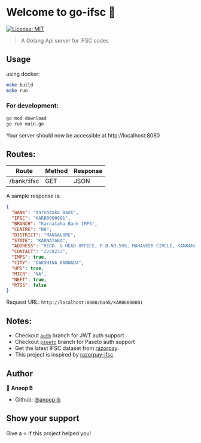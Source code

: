 # Welcome to go-ifsc 👋

[![License: MIT](https://img.shields.io/badge/License-MIT-yellow.svg)](#)

> A Golang Api server for IFSC codes

## Usage

using docker:

```sh
make build
make run
```

### For development:

```sh
go mod download
go run main.go
```

Your server should now be accessible at http://localhost:8080

## Routes:

| Route       | Method | Response |
| ----------- | ------ | -------- |
| /bank/:ifsc | GET    | JSON     |

A sample response is:

```json
{
  "BANK": "Karnataka Bank",
  "IFSC": "KARB0000001",
  "BRANCH": "Karnataka Bank IMPS",
  "CENTRE": "NA",
  "DISTRICT": "MANGALORE",
  "STATE": "KARNATAKA",
  "ADDRESS": "REGD. & HEAD OFFICE, P.B.NO.599, MAHAVEER CIRCLE, KANKANADY, MANGALORE - 575002",
  "CONTACT": "2228222",
  "IMPS": true,
  "CITY": "DAKSHINA KANNADA",
  "UPI": true,
  "MICR": "NA",
  "NEFT": true,
  "RTGS": false
}
```

Request URL: `http://localhost:8080/bank/KARB0000001`

## Notes:
- Checkout [`auth`](https://github.com/anoop-b/go-ifsc/tree/auth) branch for JWT auth support
- Checkout [`paseto`](https://github.com/anoop-b/go-ifsc/tree/paseto) branch for Paseto auth support
- Get the latest IFSC dataset from [razorpay](https://github.com/razorpay/ifsc/releases).
- This project is inspired by [razorpay-ifsc](https://ifsc.razorpay.com/).

## Author

👤 **Anoop B**

- Github: [@anoop-b](https://github.com/anoop-b)

## Show your support

Give a ⭐️ if this project helped you!
